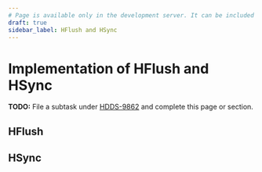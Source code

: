 ```yaml
---
# Page is available only in the development server. It can be included in production builds when the feature is complete.
draft: true
sidebar_label: HFlush and HSync
---
```


# Implementation of HFlush and HSync

**TODO:** File a subtask under [HDDS-9862](https://issues.apache.org/jira/browse/HDDS-9862) and complete this page or section.

## HFlush

## HSync
